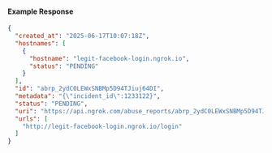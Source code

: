 <!-- Code generated for API Clients. DO NOT EDIT. -->

#### Example Response

```json
{
  "created_at": "2025-06-17T10:07:18Z",
  "hostnames": [
    {
      "hostname": "legit-facebook-login.ngrok.io",
      "status": "PENDING"
    }
  ],
  "id": "abrp_2ydC0LEWxSNBMp5D94TJiuj64DI",
  "metadata": "{\"incident_id\":1233122}",
  "status": "PENDING",
  "uri": "https://api.ngrok.com/abuse_reports/abrp_2ydC0LEWxSNBMp5D94TJiuj64DI",
  "urls": [
    "http://legit-facebook-login.ngrok.io/login"
  ]
}
```
